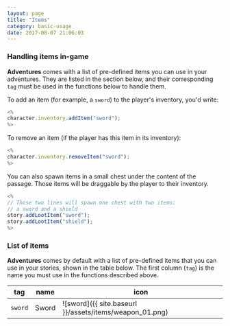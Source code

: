```yaml
---
layout: page
title: "Items"
category: basic-usage
date: 2017-08-07 21:06:03
---
```


### Handling items in-game

**Adventures** comes with a list of pre-defined items you can use in your adventures. They are listed in the section below, and their corresponding `tag` must be used in the functions below to handle them.

To add an item (for example, a `sword`) to the player's inventory, you'd write:

```javascript
<%
character.inventory.addItem("sword");
%>
```

To remove an item (if the player has this item in its inventory):

```javascript
<%
character.inventory.removeItem("sword");
%>
```

You can also spawn items in a small chest under the content of the passage. Those items will be draggable by the player to their inventory.

```javascript
<%
// Those two lines will spawn one chest with two items:
// a sword and a shield
story.addLootItem("sword");
story.addLootItem("shield");
%>
```

### List of items

**Adventures** comes by default with a list of pre-defined items that you can use in your stories, shown in the table below. The first column (`tag`) is the name you must use in the functions described above.

tag|name|icon
---|---|---
`sword`|Sword|![sword]({{ site.baseurl }}/assets/items/weapon_01.png)